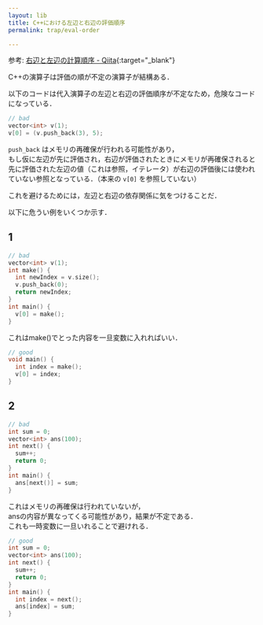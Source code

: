 ```yaml
---
layout: lib
title: C++における左辺と右辺の評価順序
permalink: trap/eval-order

---
```



参考: [右辺と左辺の計算順序 - Qiita](https://qiita.com/Nabetani/items/e0bcfd6a99bf417f419d){:target="_blank"}<!--_-->

C++の演算子は評価の順が不定の演算子が結構ある．

以下のコードは代入演算子の左辺と右辺の評価順序が不定なため，危険なコードになっている．

```cpp
// bad
vector<int> v(1);
v[0] = (v.push_back(3), 5);
```

`push_back` はメモリの再確保が行われる可能性があり，  
もし仮に左辺が先に評価され，右辺が評価されたときにメモリが再確保されると  
先に評価された左辺の値（これは参照，イテレータ）が右辺の評価後には使われていない参照となっている．（本来の `v[0]` を参照していない）

これを避けるためには，左辺と右辺の依存関係に気をつけることだ．

以下に危うい例をいくつか示す．

## 1

```cpp
// bad
vector<int> v(1);
int make() {
  int newIndex = v.size();
  v.push_back(0);
  return newIndex;
}
int main() {
  v[0] = make();
}
```

これはmake()でとった内容を一旦変数に入れればいい．

```cpp
// good
void main() {
  int index = make();
  v[0] = index;
}
```

## 2

```cpp
// bad
int sum = 0;
vector<int> ans(100);
int next() {
  sum++;
  return 0;
}
int main() {
  ans[next()] = sum;
}
```

これはメモリの再確保は行われていないが，  
ansの内容が異なってくる可能性があり，結果が不定である．  
これも一時変数に一旦いれることで避けれる．

```cpp
// good
int sum = 0;
vector<int> ans(100);
int next() {
  sum++;
  return 0;
}
int main() {
  int index = next();
  ans[index] = sum;
}
```

